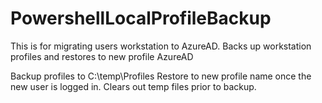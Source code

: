 # PowershellLocalProfileBackup


This is for migrating users workstation to AzureAD.
Backs up workstation profiles and restores to new profile AzureAD


Backup profiles to C:\temp\Profiles
Restore to new profile name once the new user is logged in.
Clears out temp files prior to backup.
